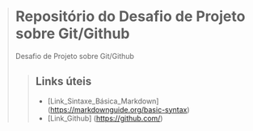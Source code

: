 > # Repositório do Desafio de Projeto sobre Git/Github
> Desafio de Projeto sobre Git/Github
> 
>> ## Links úteis
>> - [Link_Sintaxe_Básica_Markdown] (https://markdownguide.org/basic-syntax)
>> - [Link_Github] (https://github.com/)
